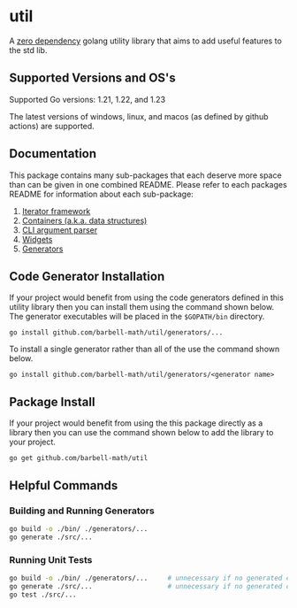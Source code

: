 # util

A [zero dependency](./go.mod) golang utility library that aims to add useful
features to the std lib.

## Supported Versions and OS's

Supported Go versions: 1.21, 1.22, and 1.23

The latest versions of windows, linux, and macos (as defined by github actions)
are supported.

## Documentation

This package contains many sub-packages that each deserve more space than can
be given in one combined README. Please refer to each packages README for
information about each sub-package:

1. [Iterator framework](./src/iter/README.md)
1. [Containers (a.k.a. data structures)](./src/container/README.md)
1. [CLI argument parser](./src/argparse/README.md)
1. [Widgets](./src/widgets/README.md)
1. [Generators](./generators/README.md)

## Code Generator Installation

If your project would benefit from using the code generators defined in this
utility library then you can install them using the command shown below. The
generator executables will be placed in the `$GOPATH/bin` directory.

```
go install github.com/barbell-math/util/generators/...
```

To install a single generator rather than all of the use the command shown
below.

```
go install github.com/barbell-math/util/generators/<generator name>
```

## Package Install

If your project would benefit from using the this package directly as a library
then you can use the command shown below to add the library to your project.

```
go get github.com/barbell-math/util
```

## Helpful Commands

### Building and Running Generators

```sh
go build -o ./bin/ ./generators/...
go generate ./src/...
```

### Running Unit Tests

```sh
go build -o ./bin/ ./generators/...     # unnecessary if no generated code changed
go generate ./src/...                   # unnecessary if no generated code changed
go test ./src/...
```
